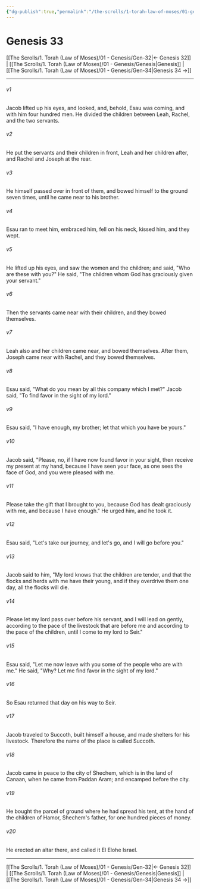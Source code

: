 ```yaml
---
{"dg-publish":true,"permalink":"/the-scrolls/1-torah-law-of-moses/01-genesis/gen-33/","tags":["#TheScrolls","#TorahLawofMoses"]}
---
```



# Genesis 33

[[The Scrolls/1. Torah (Law of Moses)/01 - Genesis/Gen-32\|← Genesis 32]] | [[The Scrolls/1. Torah (Law of Moses)/01 - Genesis/Genesis\|Genesis]] | [[The Scrolls/1. Torah (Law of Moses)/01 - Genesis/Gen-34\|Genesis 34 →]]
***



###### v1 
Jacob lifted up his eyes, and looked, and, behold, Esau was coming, and with him four hundred men. He divided the children between Leah, Rachel, and the two servants. 

###### v2 
He put the servants and their children in front, Leah and her children after, and Rachel and Joseph at the rear. 

###### v3 
He himself passed over in front of them, and bowed himself to the ground seven times, until he came near to his brother. 

###### v4 
Esau ran to meet him, embraced him, fell on his neck, kissed him, and they wept. 

###### v5 
He lifted up his eyes, and saw the women and the children; and said, "Who are these with you?" He said, "The children whom God has graciously given your servant." 

###### v6 
Then the servants came near with their children, and they bowed themselves. 

###### v7 
Leah also and her children came near, and bowed themselves. After them, Joseph came near with Rachel, and they bowed themselves. 

###### v8 
Esau said, "What do you mean by all this company which I met?" Jacob said, "To find favor in the sight of my lord." 

###### v9 
Esau said, "I have enough, my brother; let that which you have be yours." 

###### v10 
Jacob said, "Please, no, if I have now found favor in your sight, then receive my present at my hand, because I have seen your face, as one sees the face of God, and you were pleased with me. 

###### v11 
Please take the gift that I brought to you, because God has dealt graciously with me, and because I have enough." He urged him, and he took it. 

###### v12 
Esau said, "Let's take our journey, and let's go, and I will go before you." 

###### v13 
Jacob said to him, "My lord knows that the children are tender, and that the flocks and herds with me have their young, and if they overdrive them one day, all the flocks will die. 

###### v14 
Please let my lord pass over before his servant, and I will lead on gently, according to the pace of the livestock that are before me and according to the pace of the children, until I come to my lord to Seir." 

###### v15 
Esau said, "Let me now leave with you some of the people who are with me." He said, "Why? Let me find favor in the sight of my lord." 

###### v16 
So Esau returned that day on his way to Seir. 

###### v17 
Jacob traveled to Succoth, built himself a house, and made shelters for his livestock. Therefore the name of the place is called Succoth. 

###### v18 
Jacob came in peace to the city of Shechem, which is in the land of Canaan, when he came from Paddan Aram; and encamped before the city. 

###### v19 
He bought the parcel of ground where he had spread his tent, at the hand of the children of Hamor, Shechem's father, for one hundred pieces of money. 

###### v20 
He erected an altar there, and called it El Elohe Israel.

***
[[The Scrolls/1. Torah (Law of Moses)/01 - Genesis/Gen-32\|← Genesis 32]] | [[The Scrolls/1. Torah (Law of Moses)/01 - Genesis/Genesis\|Genesis]] | [[The Scrolls/1. Torah (Law of Moses)/01 - Genesis/Gen-34\|Genesis 34 →]]
